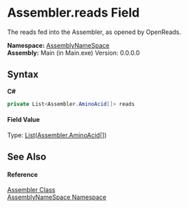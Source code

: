 # Assembler.reads Field
 

The reads fed into the Assembler, as opened by OpenReads.

**Namespace:**&nbsp;<a href="6bcc80ef-5cfd-db5f-1eb2-7297d1c16397">AssemblyNameSpace</a><br />**Assembly:**&nbsp;Main (in Main.exe) Version: 0.0.0.0

## Syntax

**C#**<br />
``` C#
private List<Assembler.AminoAcid[]> reads
```


#### Field Value
Type: <a href="http://msdn2.microsoft.com/en-us/library/6sh2ey19" target="_blank">List</a>(<a href="6c08d832-b4a6-5a74-e503-fb03127f8c59">Assembler.AminoAcid</a>[])

## See Also


#### Reference
<a href="ff4e346f-08ba-ff2f-52cf-831920161b16">Assembler Class</a><br /><a href="6bcc80ef-5cfd-db5f-1eb2-7297d1c16397">AssemblyNameSpace Namespace</a><br />